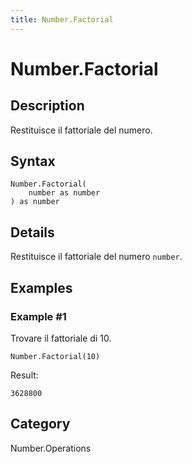 ```yaml
---
title: Number.Factorial
---
```


# Number.Factorial


## Description

Restituisce il fattoriale del numero.


## Syntax

```powerquery
Number.Factorial(
    number as number
) as number
```


## Details

Restituisce il fattoriale del numero <code>number</code>.


## Examples

### Example #1 
Trovare il fattoriale di 10.
```powerquery
Number.Factorial(10)
```

Result: 
```powerquery
3628800
```




## Category
Number.Operations
